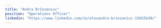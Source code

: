 ```yaml
---
title: "Andra Brînzaniuc"
position: "Operations Officer"
linkedin: "https://www.linkedin.com/in/alexandra-brinzaniuc-15b55b30/"
---
```

